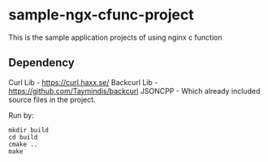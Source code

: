 # sample-ngx-cfunc-project
This is the sample application projects of using nginx c function


## Dependency

Curl Lib - https://curl.haxx.se/
Backcurl Lib - https://github.com/Taymindis/backcurl
JSONCPP - Which already included source files in the project.


Run by: 

```
mkdir build
cd build
cmake ..
make
```